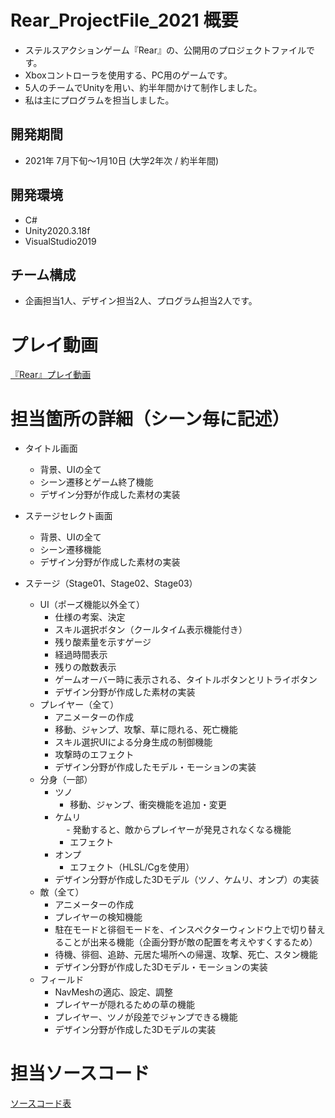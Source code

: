 # Rear_ProjectFile_2021 概要
- ステルスアクションゲーム『Rear』の、公開用のプロジェクトファイルです。  
- Xboxコントローラを使用する、PC用のゲームです。  
- 5人のチームでUnityを用い、約半年間かけて制作しました。  
- 私は主にプログラムを担当しました。
## 開発期間
- 2021年 7月下旬～1月10日 (大学2年次 / 約半年間)  
## 開発環境
- C#
- Unity2020.3.18f
- VisualStudio2019
## チーム構成
- 企画担当1人、デザイン担当2人、プログラム担当2人です。
  
  
  
# プレイ動画
[『Rear』プレイ動画](https://youtu.be/mYLQkXrPDaM)  
  
  
  
# 担当箇所の詳細（シーン毎に記述）
- タイトル画面  
    - 背景、UIの全て  
    - シーン遷移とゲーム終了機能  
    - デザイン分野が作成した素材の実装  
  
- ステージセレクト画面  
    - 背景、UIの全て  
    - シーン遷移機能  
    - デザイン分野が作成した素材の実装  

- ステージ（Stage01、Stage02、Stage03）  
    - UI（ポーズ機能以外全て）  
        - 仕様の考案、決定  
        - スキル選択ボタン（クールタイム表示機能付き）  
        - 残り酸素量を示すゲージ  
        - 経過時間表示  
        - 残りの敵数表示  
        - ゲームオーバー時に表示される、タイトルボタンとリトライボタン  
        - デザイン分野が作成した素材の実装  
    - プレイヤー（全て）  
        - アニメーターの作成  
        - 移動、ジャンプ、攻撃、草に隠れる、死亡機能  
        - スキル選択UIによる分身生成の制御機能  
        - 攻撃時のエフェクト  
        - デザイン分野が作成したモデル・モーションの実装  
    - 分身（一部）  
        - ツノ  
            - 移動、ジャンプ、衝突機能を追加・変更  
        - ケムリ  
　          - 発動すると、敵からプレイヤーが発見されなくなる機能  
            - エフェクト  
        - オンプ  
            - エフェクト（HLSL/Cgを使用）  
        - デザイン分野が作成した3Dモデル（ツノ、ケムリ、オンプ）の実装  
    - 敵（全て）  
        - アニメーターの作成  
        - プレイヤーの検知機能  
        - 駐在モードと徘徊モードを、インスペクターウィンドウ上で切り替えることが出来る機能（企画分野が敵の配置を考えやすくするため）  
        - 待機、徘徊、追跡、元居た場所への帰還、攻撃、死亡、スタン機能  
        - デザイン分野が作成した3Dモデル・モーションの実装  
    - フィールド  
        - NavMeshの適応、設定、調整  
        - プレイヤーが隠れるための草の機能  
        - プレイヤー、ツノが段差でジャンプできる機能  
        - デザイン分野が作成した3Dモデルの実装  
  
  
  
# 担当ソースコード
[ソースコード表](CadeTable.md)
